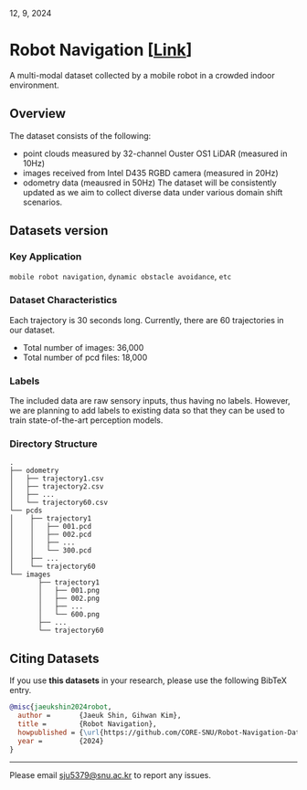 12, 9, 2024

# Robot Navigation [[Link](https://www.dropbox.com/scl/fo/jal4vuz9m607ltwnsplpo/ADAo3ByWRyhoYRhtjdnLrEE?rlkey=m370khijyrr7a0y70ozsj8dct&st=0eg0be8u&dl=0)]

A multi-modal dataset collected by a mobile robot in a crowded indoor environment. 

## Overview

The dataset consists of the following:
- point clouds measured by 32-channel Ouster OS1 LiDAR (measured in 10Hz)
- images received from Intel D435 RGBD camera (measured in 20Hz)
- odometry data (meausred in 50Hz)
The dataset will be consistently updated as we aim to collect diverse data under various domain shift scenarios.

## Datasets version

### Key Application

```mobile robot navigation```, ```dynamic obstacle avoidance```, ```etc```




### Dataset Characteristics
Each trajectory is 30 seconds long. Currently, there are 60 trajectories in our dataset.
-  Total number of images: 36,000
- Total number of pcd files: 18,000

### Labels

The included data are raw sensory inputs, thus having no labels. 
However, we are planning to add labels to existing data so that they can be used to train state-of-the-art perception models.

### Directory Structure

```
.
├── odometry
│   ├── trajectory1.csv
│   ├── trajectory2.csv
│   ├── ...
│   └── trajectory60.csv
└── pcds
│    ├── trajectory1
│    │   ├── 001.pcd
│    │   ├── 002.pcd
│    │   ├── ...
│    │   └── 300.pcd
│    ├── ...
│    └── trajectory60
└── images
       ├── trajectory1
       │   ├── 001.png
       │   ├── 002.png
       │   ├── ...
       │   └── 600.png
       ├── ...
       └── trajectory60
```

## Citing Datasets

If you use **this datasets** in your research, please use the following BibTeX entry.

``` bibtex
@misc{jaeukshin2024robot,
  author =       {Jaeuk Shin, Gihwan Kim},
  title =        {Robot Navigation},
  howpublished = {\url{https://github.com/CORE-SNU/Robot-Navigation-Dataset}},
  year =         {2024}
}
```

---

Please email <sju5379@snu.ac.kr> to report any issues.
